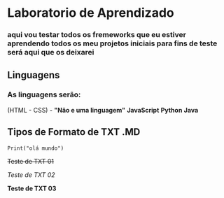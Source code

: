 # Laboratorio de Aprendizado
    
### aqui vou testar todos os fremeworks que eu estiver aprendendo todos os meu projetos iniciais para fins de teste será aqui que os deixarei
     

## Linguagens
    
   ### As linguagens serão:
    
(HTML - CSS) - **"Não e uma linguagem"**
**JavaScript**
**Python**
**Java**


## Tipos de Formato de TXT .MD 

```Print("olá mundo")```

~~Teste de TXT 01~~

*Teste de TXT 02*

**Teste de TXT 03**
